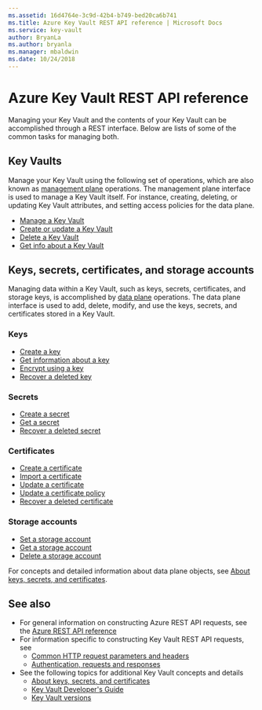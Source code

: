 ```yaml
---
ms.assetid: 16d4764e-3c9d-42b4-b749-bed20ca6b741
ms.title: Azure Key Vault REST API reference | Microsoft Docs
ms.service: key-vault
author: BryanLa
ms.author: bryanla
ms.manager: mbaldwin
ms.date: 10/24/2018
---
```


# Azure Key Vault REST API reference

Managing your Key Vault and the contents of your Key Vault can be accomplished through a REST interface. Below are lists of some of the common tasks for managing both.

## Key Vaults

Manage your Key Vault using the following set of operations, which are also known as [management plane](\azure\key-vault\key-vault-secure-your-key-vault#management-plane-and-data-plane) operations. The management plane interface is used to manage a Key Vault itself. For instance, creating, deleting, or updating Key Vault attributes, and setting access policies for the data plane. 

- [Manage a Key Vault](/rest/api/keyvault/vaults)
- [Create or update a Key Vault](/rest/api/keyvault/vaults/createorupdate)
- [Delete a Key Vault](/rest/api/keyvault/vaults/delete)
- [Get info about a Key Vault](/rest/api/keyvault/vaults/get)

## Keys, secrets, certificates, and storage accounts

Managing data within a Key Vault, such as keys, secrets, certificates, and storage keys, is accomplished by [data plane](\azure\key-vault\key-vault-secure-your-key-vault#management-plane-and-data-plane) operations. The data plane interface is used to add, delete, modify, and use the keys, secrets, and certificates stored in a Key Vault. 

### Keys

- [Create a key](xref:keyvault.createkey)
- [Get information about a key](xref:keyvault.getkey)
- [Encrypt using a key](xref:keyvault.encrypt)
- [Recover a deleted key](xref:keyvault.recoverdeletedkey)

### Secrets

- [Create a secret](xref:keyvault.setsecret)
- [Get a secret](xref:keyvault.getsecret)
- [Recover a deleted secret](xref:keyvault.recoverdeletedsecret)

### Certificates

- [Create a certificate](xref:keyvault.createcertificate)
- [Import a certificate](xref:keyvault.importcertificate)
- [Update a certificate](xref:keyvault.updatecertificate)
- [Update a certificate policy](xref:keyvault.updatecertificatepolicy)
- [Recover a deleted certificate](xref:keyvault.recoverdeletedcertificate)

### Storage accounts

- [Set a storage account](xref:keyvault.setstorageaccount)
- [Get a storage account](xref:keyvault.getstorageaccount)
- [Delete a storage account](xref:keyvault.deletestorageaccount)

For concepts and detailed information about data plane objects, see [About keys, secrets, and certificates](about-keys--secrets-and-certificates.md).

## See also

- For general information on constructing Azure REST API requests, see the [Azure REST API reference](/rest/api/azure/)
- For information specific to constructing Key Vault REST API requests, see
   - [Common HTTP request parameters and headers](common-parameters-and-headers.md)
   - [Authentication, requests and responses](authentication--requests-and-responses.md)
- See the following topics for additional Key Vault concepts and details
   - [About keys, secrets, and certificates](about-keys--secrets-and-certificates.md)
   - [Key Vault Developer's Guide](/azure/key-vault/key-vault-developers-guide)
   - [Key Vault versions](key-vault-versions.md)


